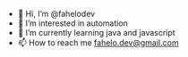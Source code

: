 - 👋 Hi, I’m @fahelodev
- 👀 I’m interested in automation
- 🌱 I’m currently learning java and javascript
- 📫 How to reach me fahelo.dev@gmail.com

<!---
fahelodev/fahelodev is a ✨ special ✨ repository because its `README.md` (this file) appears on your GitHub profile.
You can click the Preview link to take a look at your changes.
--->

